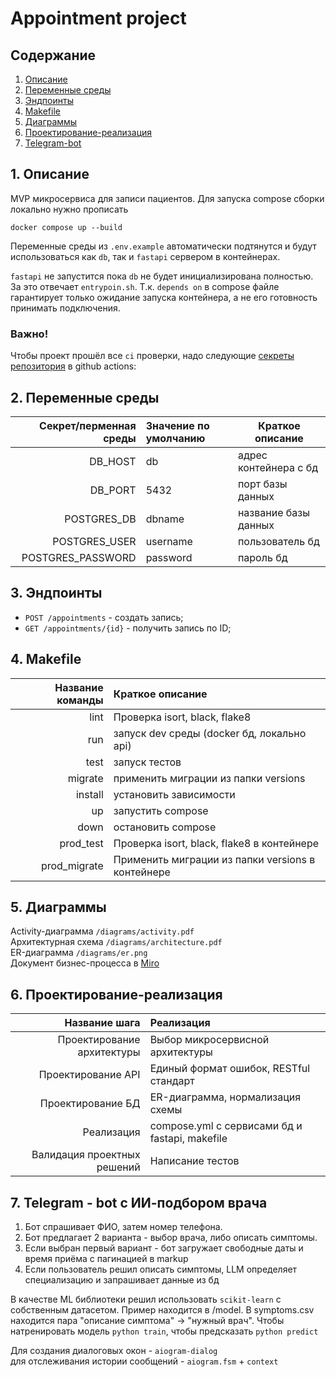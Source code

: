 # Appointment project

## Содержание

1. [Описание](#1-описание)
2. [Переменные среды](#2-переменные-среды)
3. [Эндпоинты](#3-эндпоинты)
4. [Makefile](#4-makefile)
5. [Диаграммы](#5-диаграммы)
6. [Проектирование-реализация](#6-проектирование-реализация)
7. [Telegram-bot](#7-telegram---bot-с-ии-подбором-врача)

## 1. Описание

MVP микросервиса для записи пациентов. Для запуска compose сборки локально
нужно прописать

`docker compose up --build`

Переменные среды из `.env.example` автоматически подтянутся и будут использоваться как `db`,
так и `fastapi` сервером в контейнерах.

`fastapi` не запустится пока `db` не будет инициализирована полностью. За это отвечает `entrypoin.sh`.
Т.к. `depends on` в compose файле гарантирует только ожидание запуска контейнера, а не его готовность
принимать подключения.

### Важно!

Чтобы проект прошёл все `ci` проверки, надо
следующие [секреты репозитория](https://docs.github.com/en/actions/how-tos/security-for-github-actions/security-guides/using-secrets-in-github-actions)
в github actions:

## 2. Переменные среды

| Секрет/перменная среды | Значение по умолчанию | Краткое описание      |
|-----------------------:|:----------------------|-----------------------|
|                DB_HOST | db                    | адрес контейнера с бд |
|                DB_PORT | 5432                  | порт базы данных      |
|            POSTGRES_DB | dbname                | название базы данных  |
|          POSTGRES_USER | username              | пользователь бд       |
|      POSTGRES_PASSWORD | password              | пароль бд             |

## 3. Эндпоинты

- `POST /appointments` - создать запись;
- `GET /appointments/{id}` - получить запись по ID;

## 4. Makefile

| Название команды | Краткое описание                                  |
|-----------------:|:--------------------------------------------------|
|             lint | Проверка isort, black, flake8                     |
|              run | запуск dev среды (docker бд, локально api)        |
|             test | запуск тестов                                     |
|          migrate | применить миграции из папки versions              |
|          install | установить зависимости                            |
|               up | запустить compose                                 |
|             down | остановить compose                                |
|        prod_test | Проверка isort, black, flake8 в контейнере        |
|     prod_migrate | Применить миграции из папки versions в контейнере |

## 5. Диаграммы

Activity-диаграмма `/diagrams/activity.pdf`  
Архитектурная схема `/diagrams/architecture.pdf`  
ER-диаграмма `/diagrams/er.png`  
Документ бизнес-процесса в [Miro](https://miro.com/app/board/uXjVIgbwfjE=/?share_link_id=232645599645)


## 6. Проектирование-реализация

|               Название шага | Реализация                                     |
|----------------------------:|:-----------------------------------------------|
|  Проектирование архитектуры | Выбор микросервисной архитектуры               |
|          Проектирование API | Единый формат ошибок, RESTful стандарт         |
|           Проектирование БД | ER-диаграмма, нормализация схемы               |
|                  Реализация | compose.yml с сервисами бд и fastapi, makefile |
| Валидация проектных решений | Написание тестов                               |

## 7. Telegram - bot с ИИ-подбором врача

1. Бот спрашивает ФИО, затем номер телефона.
2. Бот предлагает 2 варианта - выбор врача, либо описать симптомы.
3. Если выбран первый вариант - бот загружает свободные даты и время приёма с пагинацией в markup
4. Если пользователь решил описать симптомы, LLM определяет специализацию и запрашивает данные из бд

В качестве ML библиотеки решил использовать `scikit-learn` с собственным датасетом. Пример находится в /model.
В symptoms.csv находится пара "описание симптома" -> "нужный врач".
Чтобы натренировать модель `python train`, чтобы предсказать `python predict`

Для создания диалоговых окон - `aiogram-dialog`   
для отслеживания истории сообщений - `aiogram.fsm` + `context`

